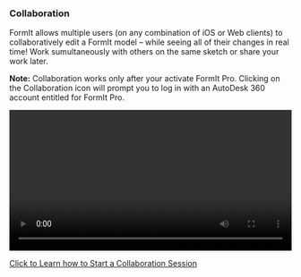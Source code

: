 ### Collaboration

FormIt allows multiple users (on any combination of iOS or Web clients) to collaboratively edit a FormIt model – while seeing all of their changes in real time! Work sumultaneously with others on the same sketch or share your work later. 

**Note:** Collaboration works only after your activate FormIt Pro. Clicking on the Collaboration icon will prompt you to log in with an AutoDesk 360 account entitled for FormIt Pro.

<video width="100%" controls>
  <source src="Videos/Collaboration.mp4" type="video/mp4">
</video>

[Click to Learn how to Start a Collaboration Session](../tool-library/collaboration.md)